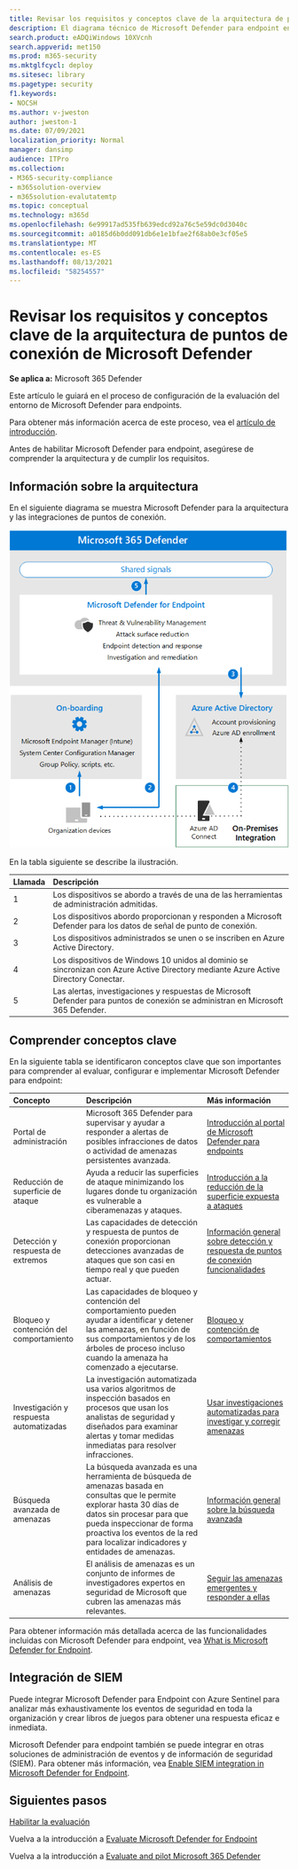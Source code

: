 ```yaml
---
title: Revisar los requisitos y conceptos clave de la arquitectura de puntos de conexión de Microsoft Defender
description: El diagrama técnico de Microsoft Defender para endpoint en Microsoft 365 Defender le ayudará a comprender la identidad en Microsoft 365 antes de crear el entorno piloto o el laboratorio de prueba.
search.product: eADQiWindows 10XVcnh
search.appverid: met150
ms.prod: m365-security
ms.mktglfcycl: deploy
ms.sitesec: library
ms.pagetype: security
f1.keywords:
- NOCSH
ms.author: v-jweston
author: jweston-1
ms.date: 07/09/2021
localization_priority: Normal
manager: dansimp
audience: ITPro
ms.collection:
- M365-security-compliance
- m365solution-overview
- m365solution-evalutatemtp
ms.topic: conceptual
ms.technology: m365d
ms.openlocfilehash: 6e99917ad535fb639edcd92a76c5e59dc0d3040c
ms.sourcegitcommit: a0185d6b0dd091db6e1e1bfae2f68ab0e3cf05e5
ms.translationtype: MT
ms.contentlocale: es-ES
ms.lasthandoff: 08/13/2021
ms.locfileid: "58254557"
---
```

# <a name="review-microsoft-defender-for-endpoint-architecture-requirements-and-key-concepts"></a>Revisar los requisitos y conceptos clave de la arquitectura de puntos de conexión de Microsoft Defender

**Se aplica a:** Microsoft 365 Defender

Este artículo le guiará en el proceso de configuración de la evaluación del entorno de Microsoft Defender para endpoints.

Para obtener más información acerca de este proceso, vea el [artículo de introducción](eval-defender-endpoint-overview.md).

Antes de habilitar Microsoft Defender para endpoint, asegúrese de comprender la arquitectura y de cumplir los requisitos.

## <a name="understand-the-architecture"></a>Información sobre la arquitectura

En el siguiente diagrama se muestra Microsoft Defender para la arquitectura y las integraciones de puntos de conexión. 

![Pasos para agregar Microsoft Defender para Office al entorno de evaluación de Defender](../../media/defender/m365-defender-endpoint-architecture.png)

En la tabla siguiente se describe la ilustración.

Llamada | Descripción
:---|:---|
1 | Los dispositivos se abordo a través de una de las herramientas de administración admitidas. 
2  | Los dispositivos abordo proporcionan y responden a Microsoft Defender para los datos de señal de punto de conexión.
3  | Los dispositivos administrados se unen o se inscriben en Azure Active Directory.
4  | Los dispositivos de Windows 10 unidos al dominio se sincronizan con Azure Active Directory mediante Azure Active Directory Conectar.
5  | Las alertas, investigaciones y respuestas de Microsoft Defender para puntos de conexión se administran en Microsoft 365 Defender.

## <a name="understand-key-concepts"></a>Comprender conceptos clave

En la siguiente tabla se identificaron conceptos clave que son importantes para comprender al evaluar, configurar e implementar Microsoft Defender para endpoint: 

Concepto | Descripción | Más información
:---|:---|:---|
Portal de administración | Microsoft 365 Defender para supervisar y ayudar a responder a alertas de posibles infracciones de datos o actividad de amenazas persistentes avanzada. | [Introducción al portal de Microsoft Defender para endpoints](/microsoft-365/security/defender-endpoint/portal-overview)
Reducción de superficie de ataque | Ayuda a reducir las superficies de ataque minimizando los lugares donde tu organización es vulnerable a ciberamenazas y ataques. | [Introducción a la reducción de la superficie expuesta a ataques](/microsoft-365/security/defender-endpoint/overview-attack-surface-reduction)
Detección y respuesta de extremos | Las capacidades de detección y respuesta de puntos de conexión proporcionan detecciones avanzadas de ataques que son casi en tiempo real y que pueden actuar. | [Información general sobre detección y respuesta de puntos de conexión funcionalidades](/microsoft-365/security/defender-endpoint/overview-endpoint-detection-response)
Bloqueo y contención del comportamiento | Las capacidades de bloqueo y contención del comportamiento pueden ayudar a identificar y detener las amenazas, en función de sus comportamientos y de los árboles de proceso incluso cuando la amenaza ha comenzado a ejecutarse. | [Bloqueo y contención de comportamientos](/microsoft-365/security/defender-endpoint/behavioral-blocking-containment)
Investigación y respuesta automatizadas | La investigación automatizada usa varios algoritmos de inspección basados en procesos que usan los analistas de seguridad y diseñados para examinar alertas y tomar medidas inmediatas para resolver infracciones. | [Usar investigaciones automatizadas para investigar y corregir amenazas](/microsoft-365/security/defender-endpoint/automated-investigations)
Búsqueda avanzada de amenazas | La búsqueda avanzada es una herramienta de búsqueda de amenazas basada en consultas que le permite explorar hasta 30 días de datos sin procesar para que pueda inspeccionar de forma proactiva los eventos de la red para localizar indicadores y entidades de amenazas. | [Información general sobre la búsqueda avanzada](/microsoft-365/security/defender-endpoint/advanced-hunting-overview)
Análisis de amenazas | El análisis de amenazas es un conjunto de informes de investigadores expertos en seguridad de Microsoft que cubren las amenazas más relevantes. | [Seguir las amenazas emergentes y responder a ellas](/microsoft-365/security/defender-endpoint/threat-analytics)


Para obtener información más detallada acerca de las funcionalidades incluidas con Microsoft Defender para endpoint, vea [What is Microsoft Defender for Endpoint](/microsoft-365/security/defender-endpoint/microsoft-defender-endpoint).

## <a name="siem-integration"></a>Integración de SIEM

Puede integrar Microsoft Defender para Endpoint con Azure Sentinel para analizar más exhaustivamente los eventos de seguridad en toda la organización y crear libros de juegos para obtener una respuesta eficaz e inmediata. 

Microsoft Defender para endpoint también se puede integrar en otras soluciones de administración de eventos y de información de seguridad (SIEM). Para obtener más información, vea [Enable SIEM integration in Microsoft Defender for Endpoint](/microsoft-365/security/defender-endpoint/enable-siem-integration).


## <a name="next-steps"></a>Siguientes pasos
[Habilitar la evaluación](eval-defender-endpoint-enable-eval.md)

Vuelva a la introducción a [Evaluate Microsoft Defender for Endpoint](eval-defender-endpoint-overview.md)

Vuelva a la introducción a [Evaluate and pilot Microsoft 365 Defender](eval-overview.md)
